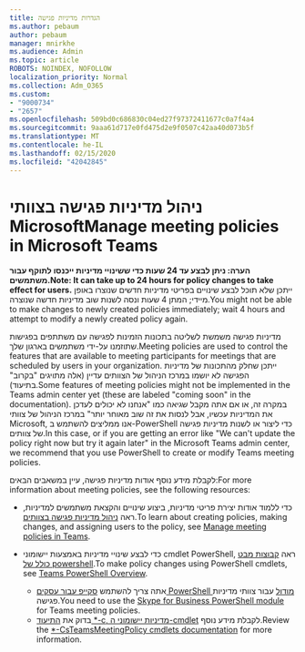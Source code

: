 ```yaml
---
title: הגדרות מדיניות פגישה
ms.author: pebaum
author: pebaum
manager: mnirkhe
ms.audience: Admin
ms.topic: article
ROBOTS: NOINDEX, NOFOLLOW
localization_priority: Normal
ms.collection: Adm_O365
ms.custom:
- "9000734"
- "2657"
ms.openlocfilehash: 509bd0c686830c04ed27f97372411677c0a7f4a4
ms.sourcegitcommit: 9aaa61d717e0fd475d2e9f0507c42aa40d073b5f
ms.translationtype: MT
ms.contentlocale: he-IL
ms.lasthandoff: 02/15/2020
ms.locfileid: "42042845"
---
```

# <a name="manage-meeting-policies-in-microsoft-teams"></a><span data-ttu-id="552cd-102">ניהול מדיניות פגישה בצוותי Microsoft</span><span class="sxs-lookup"><span data-stu-id="552cd-102">Manage meeting policies in Microsoft Teams</span></span>

<span data-ttu-id="552cd-103">**הערה: ניתן לבצע עד 24 שעות כדי ששינויי מדיניות ייכנסו לתוקף עבור משתמשים.**</span><span class="sxs-lookup"><span data-stu-id="552cd-103">**Note: It can take up to 24 hours for policy changes to take effect for users.**</span></span> <span data-ttu-id="552cd-104">ייתכן שלא תוכל לבצע שינויים בפריטי מדיניות חדשים שנוצרו באופן מיידי; המתן 4 שעות ונסה לשנות שוב מדיניות חדשה שנוצרה.</span><span class="sxs-lookup"><span data-stu-id="552cd-104">You might not be able to make changes to newly created policies immediately; wait 4 hours and attempt to modify a newly created policy again.</span></span>

<span data-ttu-id="552cd-105">מדיניות פגישה משמשת לשליטה בתכונות הזמינות לפגישה עם משתתפים בפגישות שתוזמנו על-ידי משתמשים בארגון שלך.</span><span class="sxs-lookup"><span data-stu-id="552cd-105">Meeting policies are used to control the features that are available to meeting participants for meetings that are scheduled by users in your organization.</span></span> <span data-ttu-id="552cd-106">ייתכן שחלק מהתכונות של מדיניות הפגישה לא יושמו במרכז הניהול של הצוותים עדיין (אלה מתויגים "בקרוב" בתיעוד).</span><span class="sxs-lookup"><span data-stu-id="552cd-106">Some features of meeting policies might not be implemented in the Teams admin center yet (these are labeled "coming soon" in the documentation).</span></span> <span data-ttu-id="552cd-107">במקרה זה, או אם אתה מקבל שגיאה כמו "אנחנו לא יכולים לעדכן את המדיניות עכשיו, אבל לנסות את זה שוב מאוחר יותר" במרכז הניהול של צוותי Microsoft, אנו ממליצים להשתמש ב-PowerShell כדי ליצור או לשנות מדיניות פגישה של צוותים.</span><span class="sxs-lookup"><span data-stu-id="552cd-107">In this case, or if you are getting an error like "We can't update the policy right now but try it again later" in the Microsoft Teams admin center, we recommend that you use PowerShell to create or modify Teams meeting policies.</span></span> 

<span data-ttu-id="552cd-108">לקבלת מידע נוסף אודות מדיניות פגישה, עיין במשאבים הבאים:</span><span class="sxs-lookup"><span data-stu-id="552cd-108">For more information about meeting policies, see the following resources:</span></span>

- <span data-ttu-id="552cd-109">כדי ללמוד אודות יצירת פריטי מדיניות, ביצוע שינויים והקצאת משתמשים למדיניות, ראה [ניהול מדיניות פגישה בצוותים](https://docs.microsoft.com/microsoftteams/meeting-policies-in-teams).</span><span class="sxs-lookup"><span data-stu-id="552cd-109">To learn about creating policies, making changes, and assigning users to the policy, see [Manage meeting policies in Teams](https://docs.microsoft.com/microsoftteams/meeting-policies-in-teams).</span></span>

- <span data-ttu-id="552cd-110">כדי לבצע שינויי מדיניות באמצעות יישומוני cmdlet PowerShell, ראה [קבוצות מבט כולל של powershell](https://docs.microsoft.com/microsoftteams/teams-powershell-overview).</span><span class="sxs-lookup"><span data-stu-id="552cd-110">To make policy changes using PowerShell cmdlets, see [Teams PowerShell Overview](https://docs.microsoft.com/microsoftteams/teams-powershell-overview).</span></span> 
    - <span data-ttu-id="552cd-111">אתה צריך להשתמש [סקייפ עבור עסקים PowerShell מודול](https://www.microsoft.com/download/details.aspx?id=39366) עבור צוותי מדיניות פגישה.</span><span class="sxs-lookup"><span data-stu-id="552cd-111">You need to use the [Skype for Business PowerShell module](https://www.microsoft.com/download/details.aspx?id=39366) for Teams meeting policies.</span></span> 
    - <span data-ttu-id="552cd-112">בדוק את [התיעוד \*-c, מדיניות יישומוני ה-cmdlet](https://docs.microsoft.com/search/?search=CsTeamsMeetingPolicy&view=skype-ps) לקבלת מידע נוסף.</span><span class="sxs-lookup"><span data-stu-id="552cd-112">Review the [\*-CsTeamsMeetingPolicy cmdlets documentation](https://docs.microsoft.com/search/?search=CsTeamsMeetingPolicy&view=skype-ps) for more information.</span></span>

